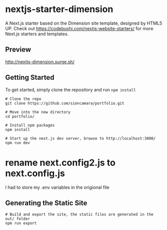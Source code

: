 # nextjs-starter-dimension

A Next.js starter based on the Dimension site template, designed by HTML5 UP. Check out https://codebushi.com/nextjs-website-starters/ for more Next.js starters and templates.

## Preview

http://nextjs-dimension.surge.sh/

## Getting Started

To get started, simply clone the repository and run `npm install`

```
# Clone the repo
git clone https://github.com/sioncamara/portfolio.git

# Move into the new directory
cd portfolio/

# Install npm packages
npm install

# Start up the next.js dev server, browse to http://localhost:3000/
npm run dev
```

# rename next.config2.js to next.config.js

I had to store my .env variables in the origional file

## Generating the Static Site

```
# Build and export the site, the static files are generated in the out/ folder
npm run export
```
